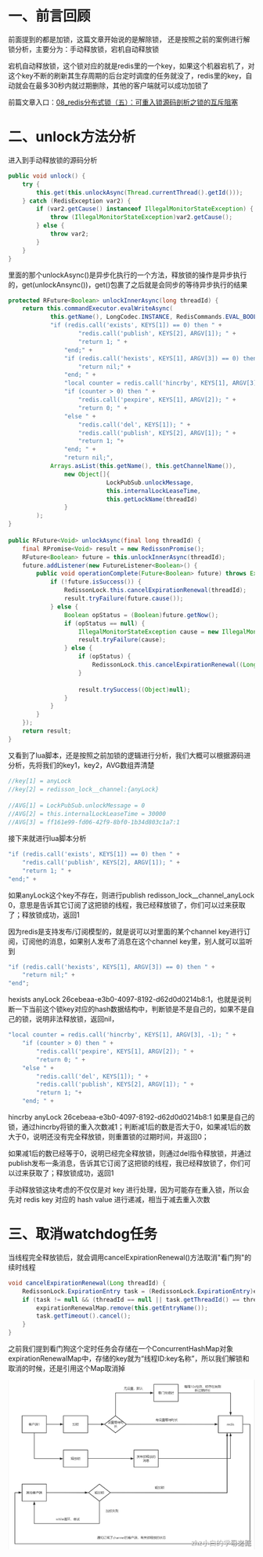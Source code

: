 # 一、前言回顾

前面提到的都是加锁，这篇文章开始说的是解除锁， 还是按照之前的案例进行解锁分析，主要分为：手动释放锁，宕机自动释放锁

宕机自动释放锁，这个锁对应的就是redis里的一个key，如果这个机器宕机了，对这个key不断的刷新其生存周期的后台定时调度的任务就没了，redis里的key，自动就会在最多30秒内就过期删除，其他的客户端就可以成功加锁了

前篇文章入口：[08_redis分布式锁（五）：可重入锁源码剖析之锁的互斥阻塞](08_redis分布式锁（五）：可重入锁源码剖析之锁的互斥阻塞.md)
# 二、unlock方法分析
进入到手动释放锁的源码分析
```java
public void unlock() {
    try {
        this.get(this.unlockAsync(Thread.currentThread().getId()));
    } catch (RedisException var2) {
        if (var2.getCause() instanceof IllegalMonitorStateException) {
            throw (IllegalMonitorStateException)var2.getCause();
        } else {
            throw var2;
        }
    }
}
```
里面的那个unlockAsync()是异步化执行的一个方法，释放锁的操作是异步执行的，get(unlockAnsync())，get()包裹了之后就是会同步的等待异步执行的结果

```java
protected RFuture<Boolean> unlockInnerAsync(long threadId) {
    return this.commandExecutor.evalWriteAsync(
    		this.getName(), LongCodec.INSTANCE, RedisCommands.EVAL_BOOLEAN,
    		"if (redis.call('exists', KEYS[1]) == 0) then " +
                    "redis.call('publish', KEYS[2], ARGV[1]); " +
                    "return 1; " +
                "end;" +
                "if (redis.call('hexists', KEYS[1], ARGV[3]) == 0) then " +
                    "return nil;" +
                "end; " +
                "local counter = redis.call('hincrby', KEYS[1], ARGV[3], -1); " +
                "if (counter > 0) then " +
                    "redis.call('pexpire', KEYS[1], ARGV[2]); " +
                    "return 0; " +
                "else " +
                    "redis.call('del', KEYS[1]); " +
                    "redis.call('publish', KEYS[2], ARGV[1]); " +
                    "return 1; "+
                "end; " +
                "return nil;",
    		Arrays.asList(this.getName(), this.getChannelName()),
    			new Object[]{
                    		LockPubSub.unlockMessage,
                    		this.internalLockLeaseTime,
                    		this.getLockName(threadId)
                }
		);
}

public RFuture<Void> unlockAsync(final long threadId) {
    final RPromise<Void> result = new RedissonPromise();
    RFuture<Boolean> future = this.unlockInnerAsync(threadId);
    future.addListener(new FutureListener<Boolean>() {
        public void operationComplete(Future<Boolean> future) throws Exception {
            if (!future.isSuccess()) {
                RedissonLock.this.cancelExpirationRenewal(threadId);
                result.tryFailure(future.cause());
            } else {
                Boolean opStatus = (Boolean)future.getNow();
                if (opStatus == null) {
                    IllegalMonitorStateException cause = new IllegalMonitorStateException("attempt to unlock lock, not locked by current thread by node id: " + RedissonLock.this.id + " thread-id: " + threadId);
                    result.tryFailure(cause);
                } else {
                    if (opStatus) {
                        RedissonLock.this.cancelExpirationRenewal((Long)null);
                    }

                    result.trySuccess((Object)null);
                }
            }
        }
    });
    return result;
}
```
又看到了lua脚本，还是按照之前加锁的逻辑进行分析，我们大概可以根据源码进分析，先将我们的key1，key2，AVG数组弄清楚
```java
//key[1] = anyLock
//key[2] = redisson_lock__channel:{anyLock}

//AVG[1] = LockPubSub.unlockMessage = 0
//AVG[2] = this.internalLockLeaseTime = 30000
//AVG[3] = ff161e99-fd06-42f9-8bf0-1b34d803c1a7:1
```
接下来就进行lua脚本分析
```java
"if (redis.call('exists', KEYS[1]) == 0) then " +
    "redis.call('publish', KEYS[2], ARGV[1]); " +
    "return 1; " +
"end;" +
```
如果anyLock这个key不存在，则进行publish redisson_lock__channel_anyLock 0，意思是告诉其它订阅了这把锁的线程，我已经释放锁了，你们可以过来获取了；释放锁成功，返回1

因为redis是支持发布/订阅模型的，就是说可以对里面的某个channel key进行订阅，订阅他的消息，如果别人发布了消息在这个channel key里，别人就可以监听到
```java
"if (redis.call('hexists', KEYS[1], ARGV[3]) == 0) then " +
    "return nil;" +
"end"; 
```
hexists anyLock 26cebeaa-e3b0-4097-8192-d62d0d0214b8:1，也就是说判断一下当前这个锁key对应的hash数据结构中，判断锁是不是自己的，如果不是自己的锁，说明非法释放锁，返回nil，
```java
"local counter = redis.call('hincrby', KEYS[1], ARGV[3], -1); " +
    "if (counter > 0) then " +
        "redis.call('pexpire', KEYS[1], ARGV[2]); " +
        "return 0; " +
    "else " +
        "redis.call('del', KEYS[1]); " +
        "redis.call('publish', KEYS[2], ARGV[1]); " +
        "return 1; "+
    "end; " +
```
hincrby anyLock 26cebeaa-e3b0-4097-8192-d62d0d0214b8:1 如果是自己的锁，通过hincrby将锁的重入次数减1；判断减1后的数是否大于0，如果减1后的数大于0，说明还没有完全释放锁，则重置锁的过期时间，并返回0；

如果减1后的数已经等于0，说明已经完全释放锁，则通过del指令释放锁，并通过publish发布一条消息，告诉其它订阅了这把锁的线程，我已经释放锁了，你们可以过来获取了；释放锁成功，返回1

手动释放锁这块考虑的不仅仅是对 key 进行处理，因为可能存在重入锁，所以会先对 redis key 对应的 hash value 进行递减，相当于减去重入次数

# 三、取消watchdog任务

当线程完全释放锁后，就会调用cancelExpirationRenewal()方法取消"看门狗"的续时线程
```java
void cancelExpirationRenewal(Long threadId) {
    RedissonLock.ExpirationEntry task = (RedissonLock.ExpirationEntry)expirationRenewalMap.get(this.getEntryName());
    if (task != null && (threadId == null || task.getThreadId() == threadId)) {
        expirationRenewalMap.remove(this.getEntryName());
        task.getTimeout().cancel();
    }
}
```

之前我们提到看门狗这个定时任务会存储在一个ConcurrentHashMap对象expirationRenewalMap中，存储的key就为“线程ID:key名称”，所以我们解锁和取消的时候，还是引用这个Map取消掉

![23.png](../../public/分布式锁/23.png)


